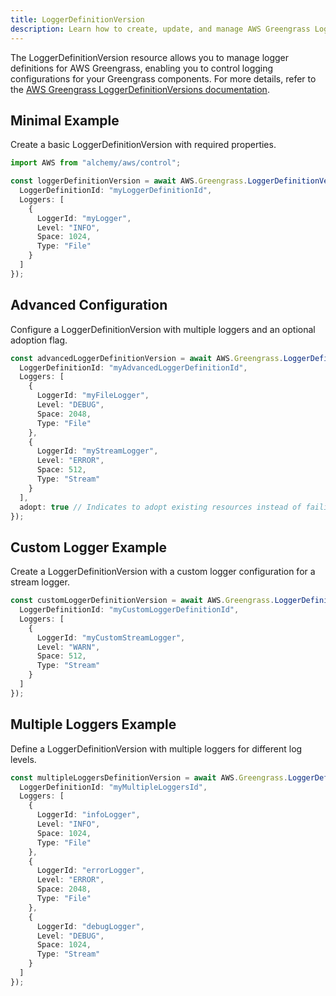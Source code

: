 ```yaml
---
title: LoggerDefinitionVersion
description: Learn how to create, update, and manage AWS Greengrass LoggerDefinitionVersions using Alchemy Cloud Control.
---
```



The LoggerDefinitionVersion resource allows you to manage logger definitions for AWS Greengrass, enabling you to control logging configurations for your Greengrass components. For more details, refer to the [AWS Greengrass LoggerDefinitionVersions documentation](https://docs.aws.amazon.com/greengrass/latest/userguide/).

## Minimal Example

Create a basic LoggerDefinitionVersion with required properties.

```ts
import AWS from "alchemy/aws/control";

const loggerDefinitionVersion = await AWS.Greengrass.LoggerDefinitionVersion("basicLoggerDefinitionVersion", {
  LoggerDefinitionId: "myLoggerDefinitionId",
  Loggers: [
    {
      LoggerId: "myLogger",
      Level: "INFO",
      Space: 1024,
      Type: "File"
    }
  ]
});
```

## Advanced Configuration

Configure a LoggerDefinitionVersion with multiple loggers and an optional adoption flag.

```ts
const advancedLoggerDefinitionVersion = await AWS.Greengrass.LoggerDefinitionVersion("advancedLoggerDefinitionVersion", {
  LoggerDefinitionId: "myAdvancedLoggerDefinitionId",
  Loggers: [
    {
      LoggerId: "myFileLogger",
      Level: "DEBUG",
      Space: 2048,
      Type: "File"
    },
    {
      LoggerId: "myStreamLogger",
      Level: "ERROR",
      Space: 512,
      Type: "Stream"
    }
  ],
  adopt: true // Indicates to adopt existing resources instead of failing
});
```

## Custom Logger Example

Create a LoggerDefinitionVersion with a custom logger configuration for a stream logger.

```ts
const customLoggerDefinitionVersion = await AWS.Greengrass.LoggerDefinitionVersion("customLoggerDefinitionVersion", {
  LoggerDefinitionId: "myCustomLoggerDefinitionId",
  Loggers: [
    {
      LoggerId: "myCustomStreamLogger",
      Level: "WARN",
      Space: 512,
      Type: "Stream"
    }
  ]
});
```

## Multiple Loggers Example

Define a LoggerDefinitionVersion with multiple loggers for different log levels.

```ts
const multipleLoggersDefinitionVersion = await AWS.Greengrass.LoggerDefinitionVersion("multipleLoggersDefinitionVersion", {
  LoggerDefinitionId: "myMultipleLoggersId",
  Loggers: [
    {
      LoggerId: "infoLogger",
      Level: "INFO",
      Space: 1024,
      Type: "File"
    },
    {
      LoggerId: "errorLogger",
      Level: "ERROR",
      Space: 2048,
      Type: "File"
    },
    {
      LoggerId: "debugLogger",
      Level: "DEBUG",
      Space: 1024,
      Type: "Stream"
    }
  ]
});
```
